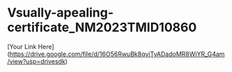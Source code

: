 # Vsually-apealing-certificate_NM2023TMID10860


[Your Link Here] (https://drive.google.com/file/d/16O56RwuBk8qyiTyADadoMR8WiYR_G4am/view?usp=drivesdk)
